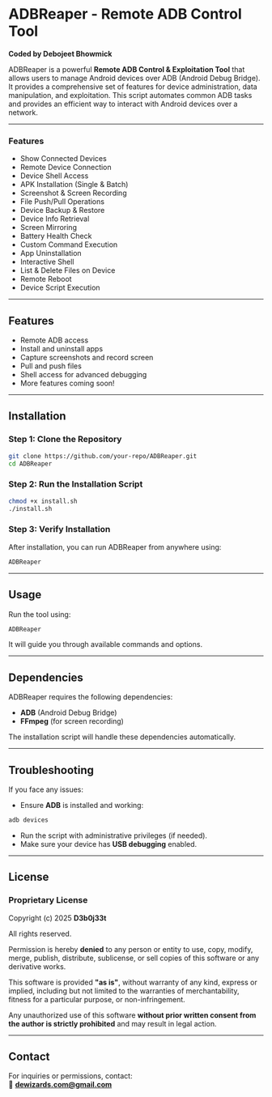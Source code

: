 # ADBReaper - Remote ADB Control Tool

**Coded by Debojeet Bhowmick**

ADBReaper is a powerful **Remote ADB Control & Exploitation Tool** that allows users to manage Android devices over ADB (Android Debug Bridge). It provides a comprehensive set of features for device administration, data manipulation, and exploitation. This script automates common ADB tasks and provides an efficient way to interact with Android devices over a network.

---

### Features
- Show Connected Devices
- Remote Device Connection
- Device Shell Access
- APK Installation (Single & Batch)
- Screenshot & Screen Recording
- File Push/Pull Operations
- Device Backup & Restore
- Device Info Retrieval
- Screen Mirroring
- Battery Health Check
- Custom Command Execution
- App Uninstallation
- Interactive Shell
- List & Delete Files on Device
- Remote Reboot
- Device Script Execution

---

## Features
- Remote ADB access
- Install and uninstall apps
- Capture screenshots and record screen
- Pull and push files
- Shell access for advanced debugging
- More features coming soon!

---

## Installation

### Step 1: Clone the Repository
```bash
git clone https://github.com/your-repo/ADBReaper.git
cd ADBReaper
```

### Step 2: Run the Installation Script
```bash
chmod +x install.sh
./install.sh
```

### Step 3: Verify Installation
After installation, you can run ADBReaper from anywhere using:
```bash
ADBReaper
```

---

## Usage
Run the tool using:
```bash
ADBReaper
```
It will guide you through available commands and options.

---

## Dependencies
ADBReaper requires the following dependencies:
- **ADB** (Android Debug Bridge)
- **FFmpeg** (for screen recording)

The installation script will handle these dependencies automatically.

---

## Troubleshooting
If you face any issues:
- Ensure **ADB** is installed and working:  
```bash
adb devices
```
- Run the script with administrative privileges (if needed).
- Make sure your device has **USB debugging** enabled.

---

## License

### Proprietary License

Copyright (c) 2025 **D3b0j33t**

All rights reserved.

Permission is hereby **denied** to any person or entity to use, copy, modify, merge, publish, distribute, sublicense, or sell copies of this software or any derivative works.

This software is provided **"as is"**, without warranty of any kind, express or implied, including but not limited to the warranties of merchantability, fitness for a particular purpose, or non-infringement.

Any unauthorized use of this software **without prior written consent from the author is strictly prohibited** and may result in legal action.

---

## Contact
For inquiries or permissions, contact:  
📧 **dewizards.com@gmail.com**

